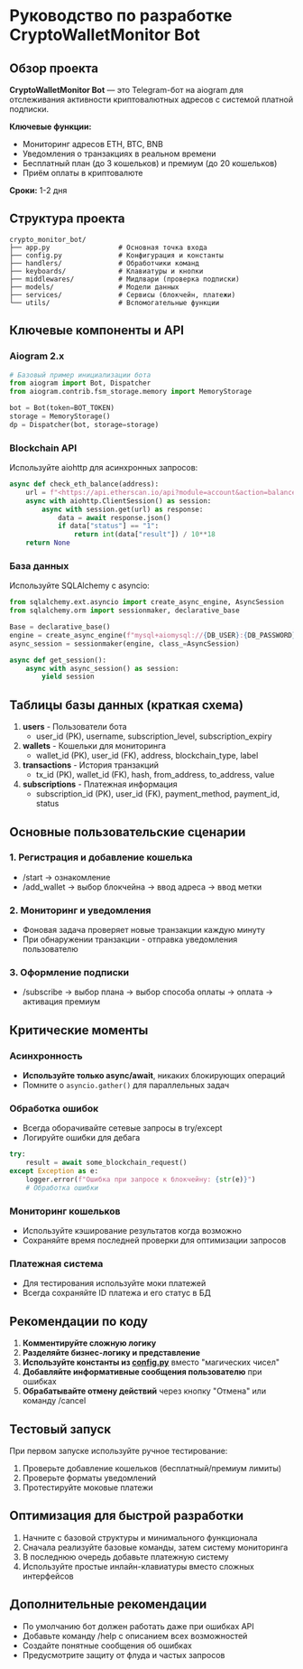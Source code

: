 # Руководство по разработке CryptoWalletMonitor Bot

## Обзор проекта

**CryptoWalletMonitor Bot** — это Telegram-бот на aiogram для отслеживания активности криптовалютных адресов с системой платной подписки.

**Ключевые функции:**

- Мониторинг адресов ETH, BTC, BNB
- Уведомления о транзакциях в реальном времени
- Бесплатный план (до 3 кошельков) и премиум (до 20 кошельков)
- Приём оплаты в криптовалюте

**Сроки:** 1-2 дня

## Структура проекта

```
crypto_monitor_bot/
├── app.py                 # Основная точка входа
├── config.py              # Конфигурация и константы
├── handlers/              # Обработчики команд
├── keyboards/             # Клавиатуры и кнопки
├── middlewares/           # Мидлвари (проверка подписки)
├── models/                # Модели данных
├── services/              # Сервисы (блокчейн, платежи)
└── utils/                 # Вспомогательные функции

```

## Ключевые компоненты и API

### Aiogram 2.x

```python
# Базовый пример инициализации бота
from aiogram import Bot, Dispatcher
from aiogram.contrib.fsm_storage.memory import MemoryStorage

bot = Bot(token=BOT_TOKEN)
storage = MemoryStorage()
dp = Dispatcher(bot, storage=storage)

```

### Blockchain API

Используйте aiohttp для асинхронных запросов:

```python
async def check_eth_balance(address):
    url = f"<https://api.etherscan.io/api?module=account&action=balance&address={address}&tag=latest&apikey={ETHERSCAN_API_KEY}>"
    async with aiohttp.ClientSession() as session:
        async with session.get(url) as response:
            data = await response.json()
            if data["status"] == "1":
                return int(data["result"]) / 10**18
    return None

```

### База данных

Используйте SQLAlchemy с asyncio:

```python
from sqlalchemy.ext.asyncio import create_async_engine, AsyncSession
from sqlalchemy.orm import sessionmaker, declarative_base

Base = declarative_base()
engine = create_async_engine(f"mysql+aiomysql://{DB_USER}:{DB_PASSWORD}@{DB_HOST}/{DB_NAME}")
async_session = sessionmaker(engine, class_=AsyncSession)

async def get_session():
    async with async_session() as session:
        yield session

```

## Таблицы базы данных (краткая схема)

1. **users** - Пользователи бота
    - user_id (PK), username, subscription_level, subscription_expiry
2. **wallets** - Кошельки для мониторинга
    - wallet_id (PK), user_id (FK), address, blockchain_type, label
3. **transactions** - История транзакций
    - tx_id (PK), wallet_id (FK), hash, from_address, to_address, value
4. **subscriptions** - Платежная информация
    - subscription_id (PK), user_id (FK), payment_method, payment_id, status

## Основные пользовательские сценарии

### 1. Регистрация и добавление кошелька

- /start → ознакомление
- /add_wallet → выбор блокчейна → ввод адреса → ввод метки

### 2. Мониторинг и уведомления

- Фоновая задача проверяет новые транзакции каждую минуту
- При обнаружении транзакции - отправка уведомления пользователю

### 3. Оформление подписки

- /subscribe → выбор плана → выбор способа оплаты → оплата → активация премиум

## Критические моменты

### Асинхронность

- **Используйте только async/await**, никаких блокирующих операций
- Помните о `asyncio.gather()` для параллельных задач

### Обработка ошибок

- Всегда оборачивайте сетевые запросы в try/except
- Логируйте ошибки для дебага

```python
try:
    result = await some_blockchain_request()
except Exception as e:
    logger.error(f"Ошибка при запросе к блокчейну: {str(e)}")
    # Обработка ошибки

```

### Мониторинг кошельков

- Используйте кэширование результатов когда возможно
- Сохраняйте время последней проверки для оптимизации запросов

### Платежная система

- Для тестирования используйте моки платежей
- Всегда сохраняйте ID платежа и его статус в БД

## Рекомендации по коду

1. **Комментируйте сложную логику**
2. **Разделяйте бизнес-логику и представление**
3. **Используйте константы из [config.py](http://config.py/)** вместо "магических чисел"
4. **Добавляйте информативные сообщения пользователю** при ошибках
5. **Обрабатывайте отмену действий** через кнопку "Отмена" или команду /cancel

## Тестовый запуск

При первом запуске используйте ручное тестирование:

1. Проверьте добавление кошельков (бесплатный/премиум лимиты)
2. Проверьте форматы уведомлений
3. Протестируйте моковые платежи

## Оптимизация для быстрой разработки

1. Начните с базовой структуры и минимального функционала
2. Сначала реализуйте базовые команды, затем систему мониторинга
3. В последнюю очередь добавьте платежную систему
4. Используйте простые инлайн-клавиатуры вместо сложных интерфейсов

## Дополнительные рекомендации

- По умолчанию бот должен работать даже при ошибках API
- Добавьте команду /help с описанием всех возможностей
- Создайте понятные сообщения об ошибках
- Предусмотрите защиту от флуда и частых запросов